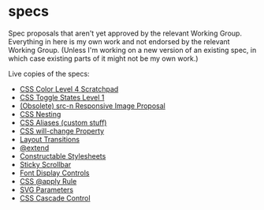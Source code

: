 specs
=====

Spec proposals that aren't yet approved by the relevant Working Group.  Everything in here is my own work and not endorsed by the relevant Working Group.  (Unless I'm working on a new version of an existing spec, in which case existing parts of it might not be my own work.)

Live copies of the specs:

* [CSS Color Level 4 Scratchpad](http://tabatkins.github.io/specs/css-color/)
* [CSS Toggle States Level 1](http://tabatkins.github.io/specs/css-toggle-states/)
* [(Obsolete) src-n Responsive Image Proposal](http://tabatkins.github.io/specs/respimg/)
* [CSS Nesting](http://tabatkins.github.io/specs/css-nesting/)
* [CSS Aliases (custom stuff)](http://tabatkins.github.io/specs/css-aliases)
* [CSS will-change Property](http://tabatkins.github.io/specs/css-will-change)
* [Layout Transitions](http://tabatkins.github.io/specs/layout-transitions)
* [@extend](http://tabatkins.github.io/specs/css-extend-rule)
* [Constructable Stylesheets](http://tabatkins.github.io/specs/construct-stylesheets)
* [Sticky Scrollbar](http://tabatkins.github.io/specs/css-sticky-scrollbars)
* [Font Display Controls](http://tabatkins.github.io/specs/css-font-display)
* [CSS @apply Rule](http://tabatkins.github.io/specs/css-apply-rule)
* [SVG Parameters](http://tabatkins.github.io/specs/svg-params)
* [CSS Cascade Control](https://tabatkins.github.io/specs/css-cascade-control/)
